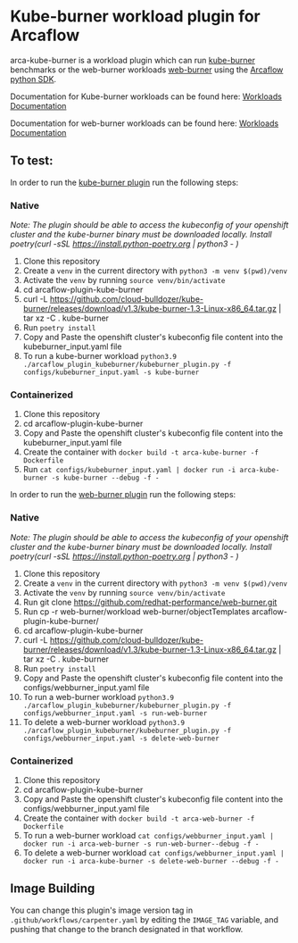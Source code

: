 # Kube-burner workload plugin for Arcaflow

arca-kube-burner is a workload plugin which can run [kube-burner](https://github.com/cloud-bulldozer/kube-burner) benchmarks or the web-burner workloads [web-burner](https://github.com/redhat-performance/web-burner)
using the [Arcaflow python SDK](https://github.com/arcalot/arcaflow-plugin-sdk-python).

Documentation for Kube-burner workloads can be found here: [Workloads Documentation](https://github.com/cloud-bulldozer/e2e-benchmarking/blob/master/workloads/kube-burner/README.md)

Documentation for web-burner workloads can be found here: [Workloads Documentation](https://github.com/redhat-performance/web-burner)

## To test:

In order to run the [kube-burner plugin](arcaflow_plugin_kubeburner/kubeburner_plugin.py) run the following steps:

### Native 
*Note: The plugin should be able to access the kubeconfig of your openshift cluster and the kube-burner binary must be downloaded locally. Install poetry(curl -sSL https://install.python-poetry.org | python3 - )*
1. Clone this repository
2. Create a `venv` in the current directory with `python3 -m venv $(pwd)/venv`
3. Activate the `venv` by running `source venv/bin/activate`
4. cd arcaflow-plugin-kube-burner
5. curl -L https://github.com/cloud-bulldozer/kube-burner/releases/download/v1.3/kube-burner-1.3-Linux-x86_64.tar.gz | tar xz -C . kube-burner
6. Run `poetry install`
7. Copy and Paste the openshift cluster's kubeconfig file content into the kubeburner_input.yaml file
8. To run a kube-burner workload `python3.9 ./arcaflow_plugin_kubeburner/kubeburner_plugin.py -f configs/kubeburner_input.yaml -s kube-burner`

### Containerized
1. Clone this repository
2. cd arcaflow-plugin-kube-burner
3. Copy and Paste the openshift cluster's kubeconfig file content into the kubeburner_input.yaml file
4. Create the container with `docker build -t arca-kube-burner -f Dockerfile`
5. Run `cat configs/kubeburner_input.yaml | docker run -i arca-kube-burner -s kube-burner --debug -f -`

In order to run the [web-burner plugin](arcaflow_plugin_kubeburner/kubeburner_plugin.py) run the following steps:

### Native 
*Note: The plugin should be able to access the kubeconfig of your openshift cluster and the kube-burner binary must be downloaded locally. Install poetry(curl -sSL https://install.python-poetry.org | python3 - )*
1. Clone this repository
2. Create a `venv` in the current directory with `python3 -m venv $(pwd)/venv`
3. Activate the `venv` by running `source venv/bin/activate`
4. Run git clone https://github.com/redhat-performance/web-burner.git
5. Run cp -r web-burner/workload web-burner/objectTemplates arcaflow-plugin-kube-burner/
6. cd arcaflow-plugin-kube-burner
7. curl -L https://github.com/cloud-bulldozer/kube-burner/releases/download/v1.3/kube-burner-1.3-Linux-x86_64.tar.gz | tar xz -C . kube-burner
8. Run `poetry install`
9. Copy and Paste the openshift cluster's kubeconfig file content into the configs/webburner_input.yaml file
10. To run a web-burner workload `python3.9 ./arcaflow_plugin_kubeburner/kubeburner_plugin.py -f configs/webburner_input.yaml -s run-web-burner`
11. To delete a web-burner workload `python3.9 ./arcaflow_plugin_kubeburner/kubeburner_plugin.py -f configs/webburner_input.yaml -s delete-web-burner`

### Containerized
1. Clone this repository
2. cd arcaflow-plugin-kube-burner
3. Copy and Paste the openshift cluster's kubeconfig file content into the configs/webburner_input.yaml file
4. Create the container with `docker build -t arca-web-burner -f Dockerfile`
5. To run a web-burner workload `cat configs/webburner_input.yaml | docker run -i arca-web-burner -s run-web-burner--debug -f -`
6. To delete a web-burner workload `cat configs/webburner_input.yaml | docker run -i arca-kube-burner -s delete-web-burner --debug -f -`           


## Image Building

You can change this plugin's image version tag in
`.github/workflows/carpenter.yaml` by editing the
`IMAGE_TAG` variable, and pushing that change to the
branch designated in that workflow.